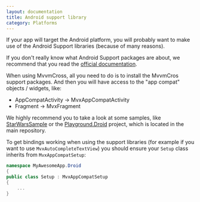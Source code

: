 ```yaml
---
layout: documentation
title: Android support library
category: Platforms
---
```


If your app will target the Android platform, you will probably want to make use of the Android Support libraries (because of many reasons).

If you don't really know what Android Support packages are about, we recommend that you read the [official documentation](https://developer.android.com/topic/libraries/support-library/).

When using MvvmCross, all you need to do is to install the MvvmCros support packages. And then you will have access to the "app compat" objects / widgets, like:
- AppCompatActivity -> MvxAppCompatActivity
- Fragment -> MvxFragment

We highly recommend you to take a look at some samples, like [StarWarsSample](https://github.com/MvvmCross/MvvmCross-Samples/tree/master/StarWarsSample) or the [Playground.Droid](https://github.com/MvvmCross/MvvmCross/tree/master/Projects/Playground/Playground.Droid) project, which is located in the main repository.


To get bindings working when using the support libraries (for example if you want to use `MvxAutoCompleteTextView`) you should ensure your `Setup` class inherits from `MvxAppCompatSetup`:

```c#
namespace MyAwesomeApp.Droid
{
public class Setup : MvxAppCompatSetup
{
    ...
}
```
